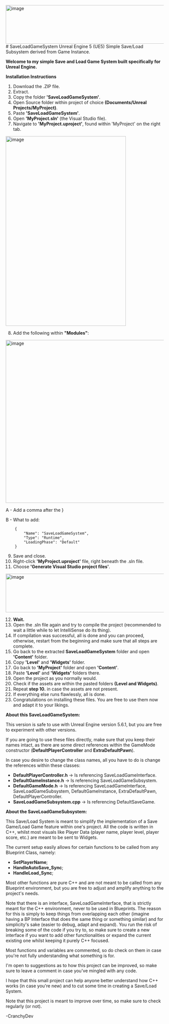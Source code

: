 <img width="726" height="123" alt="image" src="https://github.com/user-attachments/assets/f141cb97-42fd-40cd-a671-bb04ce0a0e25" /># SaveLoadGameSystem
Unreal Engine 5 (UE5) Simple Save/Load Subsystem derived from Game Instance.

**Welcome to my simple Save and Load Game System built specifically for Unreal Engine.**

**Installation Instructions**
1. Download the .ZIP file.
2. Extract.
3. Copy the folder **'SaveLoadGameSystem'**.
4. Open Source folder within project of choice **(Documents/Unreal Projects/MyProject)**.
5. Paste **'SaveLoadGameSystem'**.
6. Open **'MyProject.sln'** (the Visual Studio file).
7. Navigate to **'MyProject.uproject'**, found within 'MyProject' on the right tab.

 <img width="383" height="603" alt="image" src="https://github.com/user-attachments/assets/ee9524e5-6a29-4e43-96a5-276ce5c6e481" />

8. Add the following within **"Modules"**:

<img width="635" height="518" alt="image" src="https://github.com/user-attachments/assets/8538ffe1-6ca6-4922-85b7-2885db8e225f" />

A - Add a comma after the }

B - What to add:

		{
			"Name": "SaveLoadGameSystem",
			"Type": "Runtime",
			"LoadingPhase": "Default"
		}

9. Save and close.
10. Right-click **'MyProject.uproject'** file, right beneath the .sln file.
11. Choose **'Generate Visual Studio project files'**.

<img width="726" height="123" alt="image" src="https://github.com/user-attachments/assets/1943868c-da63-459b-9b8e-53128febcad6" />

12. **Wait.**
13. Open the .sln file again and try to compile the project (recommended to wait a little while to let IntelliSense do its thing).
14. If compilation was successful, all is done and you can proceed, otherwise, restart from the beginning and make sure that all steps are complete.
15. Go back to the extracted **SaveLoadGameSystem** folder and open **'Content'** folder.
16. Copy **'Level'** and **'Widgets'** folder.
17. Go back to **'MyProject'** folder and open **'Content'**.
18. Paste **'Level'** and **'Widgets'** folders there.
19. Open the project as you normally would.
20. Check if the assets are within the pasted folders **(Level and Widgets)**.
21. Repeat **step 10.** in case the assets are not present.
22. If everything else runs flawlessly, all is done.
23. Congratulations on installing these files. You are free to use them now and adapt it to your likings.

**About this SaveLoadGameSystem:**

This version is safe to use with Unreal Engine version 5.6.1, but you are free to experiment with other versions.

If you are going to use these files directly, make sure that you keep their names intact, as there are some direct references within the GameMode constructor (**DefaultPlayerController** and **ExtraDefaultPawn**).

In case you desire to change the class names, all you have to do is change the references within these classes:

- **DefaultPlayerController.h** -> Is referencing SaveLoadGameInterface.
- **DefaultGameInstance.h** -> Is referencing SaveLoadGameSubsystem.
- **DefaultGameMode.h** -> Is referencing SaveLoadGameInterface, SaveLoadGameSubsystem, DefaultGameInstance, ExtraDefaultPawn, DefaultPlayerController.
- **SaveLoadGameSubsystem.cpp** -> Is referencing DefaultSaveGame.

**About the SaveLoadGameSubsystem:**

This Save/Load System is meant to simplify the implementation of a Save Game/Load Game feature within one's project. All the code is written in C++, whilst most visuals like Player Data (player name, player level, player score, etc.) are meant to be sent to Widgets.

The current setup easily allows for certain functions to be called from any Blueprint Class, namely:

- **SetPlayerName**;
- **HandleAutoSave_Sync**;
- **HandleLoad_Sync**;

Most other functions are pure C++ and are not meant to be called from any Blueprint environment, but you are free to adjust and amplify anything to the project's needs.

Note that there is an interface, SaveLoadGameInterface, that is strictly meant for the C++ environment, never to be used in Blueprints. The reason for this is simply to keep things from overlapping each other (imagine having a BP Interface that does the same thing or something similar) and for simplicity's sake (easier to debug, adapt and expand). You run the risk of breaking some of the code if you try to, so make sure to create a new interface if you want to add other functionalities or expand the current existing one whilst keeping it purely C++ focused.

Most functions and variables are commented, so do check on them in case you're not fully understanding what something is for.

I'm open to suggestions as to how this project can be improved, so make sure to leave a comment in case you've mingled with any code.

I hope that this small project can help anyone better understand how C++ works (in case you're new) and to cut some time in creating a Save/Load System.

Note that this project is meant to improve over time, so make sure to check regularly (or not).

-CranchyDev

